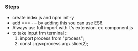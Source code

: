 <!-- how to take input -->

### Steps 

* create index.js and <cmd> npm init -y
* add <type> === <module> --- by adding this you can use ES6.
* Always use full import with it's extension. ex. component.js
* to take input frm terminal ::
  1. import process from "process";
  2. const args=process.argv.slice(2);

